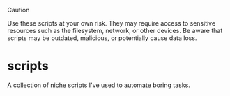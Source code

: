 > [!CAUTION]
> Use these scripts at your own risk. They may require access to sensitive resources such as the filesystem, network, or other devices. Be aware that scripts may be outdated, malicious, or potentially cause data loss.

# scripts
A collection of niche scripts I've used to automate boring tasks.
